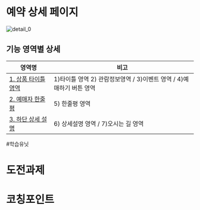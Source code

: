 # 예약 상세 페이지

![detail_0](https://cloud.githubusercontent.com/assets/26952763/26789234/953a4540-4a4a-11e7-8e1e-36875203a620.png)

## 기능 영역별 상세
 영역명 | 비고
 ----- | ----------------------
[1. 상품 타이틀 영역](/task/상품_타이틀_영역.md)  |  1)타이틀 영역 2) 관람정보영역 / 3)이벤트 영역 / 4)예매하기 버튼 영역
[2. 예매자 한줄평](/task/예매자_한줄평.md)  |  5) 한줄평 영역
[3. 하단 상세 설명](/task/하단_상세_설명.md)   |    6) 상세설명 영역 / 7)오시는 길 영역

#학습유닛

# 도전과제

# 코칭포인트
